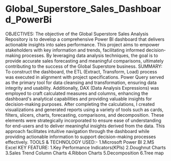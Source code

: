 # Global_Superstore_Sales_Dashboard_PowerBi
OBJECTIVES:
The objective of the Global Superstore Sales Analysis Repository is to develop a comprehensive Power BI dashboard that delivers actionable insights into sales performance. This project aims to empower stakeholders with key information and trends, facilitating informed decision-making processes. By leveraging data analysis techniques, the goal is to provide accurate sales forecasting and meaningful comparisons, ultimately contributing to the success of the Global Superstore business.
SUMMARY:
To construct the dashboard, the ETL (Extract, Transform, Load) process was executed in alignment with project specifications. Power Query served as the primary tool for data cleansing and transformation, ensuring data integrity and usability. Additionally, DAX (Data Analysis Expressions) was employed to craft calculated measures and columns, enhancing the dashboard's analytical capabilities and providing valuable insights for decision-making purposes.
After completing the calculations, I created visualizations and generated reports using a variety of tools such as cards, filters, slicers, charts, forecasting, comparisons, and decomposition. These elements were strategically incorporated to ensure ease of understanding for end-users and to deliver meaningful insights derived from the data. This approach facilitates intuitive navigation through the dashboard while providing actionable information to support decision-making processes effectively.
TOOLS & TECHNOLOGY USED:-
1.Microsoft Power BI
2.MS Excel
KEY FEATURE:
1.Key Performance Indicators(KPIs)
2.Doughnut Charts
3.Sales Trend Column Charts
4.Ribbon Charts
5.Decomposition
6.Tree map







